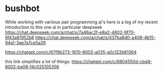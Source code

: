 # bushbot
While working with variious pair programming ai's here is a log of my recent introduction to this one ai in particular
deepseek
https://chat.deepseek.com/a/chat/s/7a46ac2f-e8a2-4602-9f70-9f43a81952b6
https://chat.deepseek.com/a/chat/s/437ba8d0-a408-4b15-94a1-3ae7a7ce5a26


https://chatgpt.com/c/67f9b273-1610-8002-a035-a0c122b81364

this link simplifies a lot of things:
https://chatgpt.com/c/6804550d-cbd4-8002-ba08-f4c025105356

